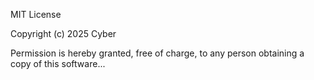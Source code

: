 MIT License

Copyright (c) 2025 Cyber

Permission is hereby granted, free of charge, to any person obtaining a copy of this software...
